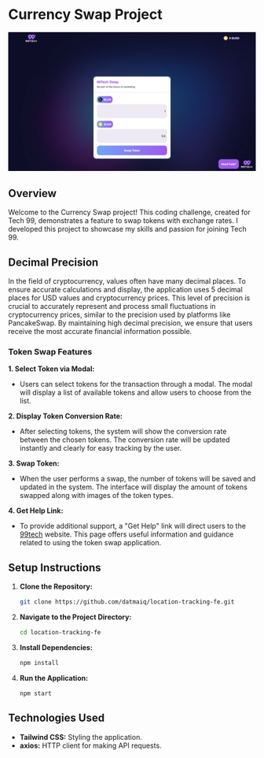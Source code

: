 # Currency Swap Project

![Demo Image](src/assets/background/demo.png)

## Overview

Welcome to the Currency Swap project! This coding challenge, created for Tech 99, demonstrates a feature to swap tokens with exchange rates. I developed this project to showcase my skills and passion for joining Tech 99.

## Decimal Precision

In the field of cryptocurrency, values often have many decimal places. To ensure accurate calculations and display, the application uses 5 decimal places for USD values and cryptocurrency prices. This level of precision is crucial to accurately represent and process small fluctuations in cryptocurrency prices, similar to the precision used by platforms like PancakeSwap. By maintaining high decimal precision, we ensure that users receive the most accurate financial information possible.

### Token Swap Features

**1. Select Token via Modal:**

- Users can select tokens for the transaction through a modal. The modal will display a list of available tokens and allow users to choose from the list.

**2. Display Token Conversion Rate:**

- After selecting tokens, the system will show the conversion rate between the chosen tokens. The conversion rate will be updated instantly and clearly for easy tracking by the user.

**3. Swap Token:**

- When the user performs a swap, the number of tokens will be saved and updated in the system. The interface will display the amount of tokens swapped along with images of the token types.

**4. Get Help Link:**

- To provide additional support, a "Get Help" link will direct users to the [99tech](https://www.99tech.co/) website. This page offers useful information and guidance related to using the token swap application.

## Setup Instructions

1. **Clone the Repository:**

   ```bash
   git clone https://github.com/datmaiq/location-tracking-fe.git
   ```

2. **Navigate to the Project Directory:**

   ```bash
   cd location-tracking-fe
   ```

3. **Install Dependencies:**

   ```bash
   npm install
   ```

4. **Run the Application:**
   ```bash
   npm start
   ```

## Technologies Used

- **Tailwind CSS:** Styling the application.
- **axios:** HTTP client for making API requests.
